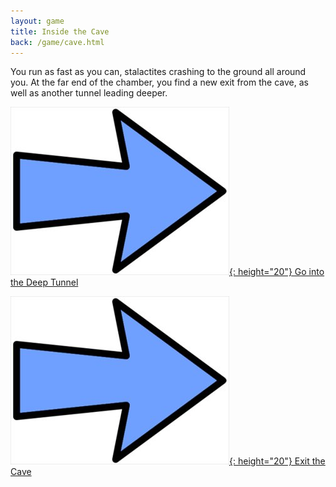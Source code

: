```yaml
---
layout: game
title: Inside the Cave
back: /game/cave.html
---
```


You run as fast as you can, stalactites crashing to the ground all around you. At the far end of the chamber, you find a new exit from the cave, as well as another tunnel leading deeper.

[![Choice1:](/game/images/Arrow.jpg){: height="20"} Go into the Deep Tunnel](tunnel.html)

[![Choice2:](/game/images/Arrow.jpg){: height="20"} Exit the Cave](scared.html)
